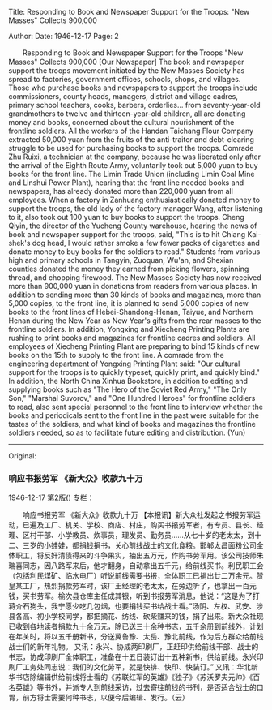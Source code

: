 Title: Responding to Book and Newspaper Support for the Troops: "New Masses" Collects 900,000

Author: 
Date: 1946-12-17
Page: 2

　　Responding to Book and Newspaper Support for the Troops
    "New Masses" Collects 900,000
    [Our Newspaper] The book and newspaper support the troops movement initiated by the New Masses Society has spread to factories, government offices, schools, shops, and villages. Those who purchase books and newspapers to support the troops include commissioners, county heads, managers, district and village cadres, primary school teachers, cooks, barbers, orderlies... from seventy-year-old grandmothers to twelve and thirteen-year-old children, all are donating money and books, concerned about the cultural nourishment of the frontline soldiers. All the workers of the Handan Taichang Flour Company extracted 50,000 yuan from the fruits of the anti-traitor and debt-clearing struggle to be used for purchasing books to support the troops. Comrade Zhu Ruixi, a technician at the company, because he was liberated only after the arrival of the Eighth Route Army, voluntarily took out 5,000 yuan to buy books for the front line. The Limin Trade Union (including Limin Coal Mine and Linshui Power Plant), hearing that the front line needed books and newspapers, has already donated more than 220,000 yuan from all employees. When a factory in Zanhuang enthusiastically donated money to support the troops, the old lady of the factory manager Wang, after listening to it, also took out 100 yuan to buy books to support the troops. Cheng Qiyin, the director of the Yucheng County warehouse, hearing the news of book and newspaper support for the troops, said, "This is to hit Chiang Kai-shek's dog head, I would rather smoke a few fewer packs of cigarettes and donate money to buy books for the soldiers to read." Students from various high and primary schools in Tangyin, Zuoquan, Wu'an, and Shexian counties donated the money they earned from picking flowers, spinning thread, and chopping firewood. The New Masses Society has now received more than 900,000 yuan in donations from readers from various places. In addition to sending more than 30 kinds of books and magazines, more than 5,000 copies, to the front line, it is planned to send 5,000 copies of new books to the front lines of Hebei-Shandong-Henan, Taiyue, and Northern Henan during the New Year as New Year's gifts from the rear masses to the frontline soldiers.
    In addition, Yongxing and Xiecheng Printing Plants are rushing to print books and magazines for frontline cadres and soldiers. All employees of Xiecheng Printing Plant are preparing to bind 15 kinds of new books on the 15th to supply to the front line. A comrade from the engineering department of Yongxing Printing Plant said: "Our cultural support for the troops is to quickly typeset, quickly print, and quickly bind."
    In addition, the North China Xinhua Bookstore, in addition to editing and supplying books such as "The Hero of the Soviet Red Army," "The Only Son," "Marshal Suvorov," and "One Hundred Heroes" for frontline soldiers to read, also sent special personnel to the front line to interview whether the books and periodicals sent to the front line in the past were suitable for the tastes of the soldiers, and what kind of books and magazines the frontline soldiers needed, so as to facilitate future editing and distribution. (Yun)



<hr /> 

Original: 


### 响应书报劳军  《新大众》收款九十万

1946-12-17
第2版()
专栏：

　　响应书报劳军
    《新大众》收款九十万
    【本报讯】新大众社发起之书报劳军运动，已遍及工厂、机关、学校、商店、村庄，购买书报劳军者，有专员、县长、经理、区村干部、小学教员、炊事员，理发员、勤务员……从七十岁的老太太，到十二、三岁的小娃娃，都捐钱捐书，关心前线战士的文化食粮。邯郸太昌面粉公司全体职工，将反奸清债得来的斗争果实，抽出五万元，作购书劳军用。该公司技师朱瑞喜同志，因八路军来后，他才翻身，自动拿出五千元，给前线买书。利民职工会（包括利民煤矿、临水电厂）听说前线需要书报，全体职工已捐出廿二万余元。赞皇某工厂，热烈捐款劳军时，该厂王经理的老太太，在旁边听了，也拿出一百元钱，买书劳军。榆次县仓库主任成其银，听到书报劳军消息，他说：“这是为了打蒋介石狗头，我宁愿少吃几包烟，也要捐钱买书给战士看。”汤阴、左权、武安、涉县各高、初小学校同学，都把摘花、纺线、砍柴赚来的钱，捐了出来。新大众社现已收到各地读者捐款九十余万元，除已送三十余种书志，五千余册到前线外，计划在年关时，将以五千册新书，分送冀鲁豫、太岳、豫北前线，作为后方群众给前线战士们的新年礼物。
    又讯：永兴、协成两印刷厂，正赶印供给前线干部、战士的书志，协成印刷厂全体职工，准备在十五日装订出十五种新书，供给前线。永兴印刷厂工务处同志说：我们的文化劳军，就是快排、快印、快装订。”
    又讯：华北新华书店除编辑供给前线将士看的《苏联红军的英雄》《独子》《苏沃罗夫元帅》《百名英雄》等书外，并派专人到前线采访，过去寄往前线的书刊，是否适合战士的口胃，前方将士需要何种书志，以便今后编辑、发行。（云）

